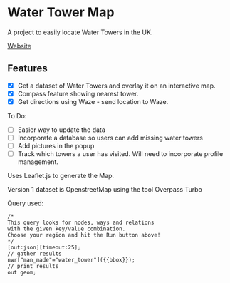 # Water Tower Map

A project to easily locate Water Towers in the UK.

[Website](https://digitalight.github.io/wtmap/)

## Features

- [x] Get a dataset of Water Towers and overlay it on an interactive map.
- [x] Compass feature showing nearest tower.
- [x] Get directions using Waze - send location to Waze.

To Do:

- [ ] Easier way to update the data
- [ ] Incorporate a database so users can add missing water towers
- [ ] Add pictures in the popup
- [ ] Track which towers a user has visited. Will need to incorporate profile management.

Uses Leaflet.js to generate the Map.

Version 1 dataset is OpenstreetMap using the tool
Overpass Turbo

Query used:

```
/*
This query looks for nodes, ways and relations
with the given key/value combination.
Choose your region and hit the Run button above!
*/
[out:json][timeout:25];
// gather results
nwr["man_made"="water_tower"]({{bbox}});
// print results
out geom;
```
